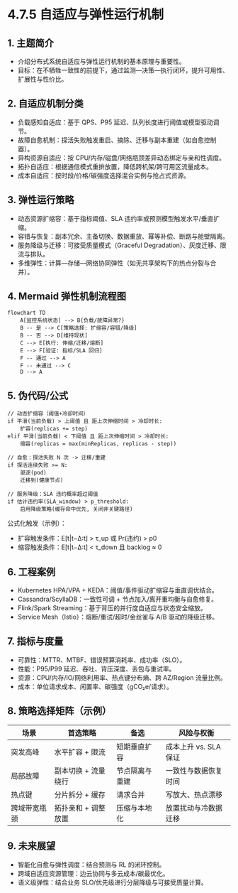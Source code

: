# 4.7.5 自适应与弹性运行机制

## 1. 主题简介

- 介绍分布式系统自适应与弹性运行机制的基本原理与重要性。
- 目标：在不牺牲一致性的前提下，通过监测—决策—执行闭环，提升可用性、扩展性与性价比。

## 2. 自适应机制分类

- 负载感知自适应：基于 QPS、P95 延迟、队列长度进行阈值或模型驱动调节。
- 故障自愈机制：探活失败触发重启、摘除、迁移与副本重建（如自愈控制器）。
- 异构资源自适应：按 CPU/内存/磁盘/网络瓶颈差异动态绑定与亲和性调度。
- 拓扑自适应：根据通信模式重排放置，降低跨机架/跨可用区流量成本。
- 成本自适应：按时段/价格/碳强度选择混合实例与抢占式资源。

## 3. 弹性运行策略

- 动态资源扩缩容：基于指标阈值、SLA 违约率或预测模型触发水平/垂直扩缩。
- 容错与恢复：副本冗余、主备切换、数据重放、幂等补偿、断路与舱壁隔离。
- 服务降级与迁移：可接受质量模式（Graceful Degradation）、灰度迁移、限流与排队。
- 多维弹性：计算—存储—网络协同弹性（如无共享架构下的热点分裂与合并）。

## 4. Mermaid 弹性机制流程图

```mermaid
flowchart TD
    A[监控系统状态] --> B{负载/故障异常?}
    B -- 是 --> C[策略选择: 扩缩容/容错/降级]
    B -- 否 --> D[维持现状]
    C --> E[执行: 伸缩/迁移/熔断]
    E --> F[验证: 指标/SLA 回归]
    F -- 通过 --> A
    F -- 未通过 --> C
    D --> A
```

## 5. 伪代码/公式

```pseudo
// 动态扩缩容（阈值+冷却时间）
if 平滑(当前负载) > 上阈值 且 距上次伸缩时间 > 冷却时长:
    扩容(replicas += step)
elif 平滑(当前负载) < 下阈值 且 距上次伸缩时间 > 冷却时长:
    缩容(replicas = max(minReplicas, replicas - step))

// 自愈：探活失败 N 次 -> 迁移/重建
if 探活连续失败 >= N:
    驱逐(pod)
    迁移到(健康节点)

// 服务降级：SLA 违约概率超过阈值
if 估计违约率(SLA_window) > p_threshold:
    启用降级策略(缓存命中优先, 关闭非关键路径)
```

公式化触发（示例）：

- 扩容触发条件：E[t|t−Δ:t] > τ_up 或 Pr(违约) > p0
- 缩容触发条件：E[t|t−Δ:t] < τ_down 且 backlog ≈ 0

## 6. 工程案例

- Kubernetes HPA/VPA + KEDA：阈值/事件驱动扩缩容与垂直调优结合。
- Cassandra/ScyllaDB：一致性可调 + 节点加入/离开重均衡与自愈修复。
- Flink/Spark Streaming：基于背压的并行度自适应与状态安全缩放。
- Service Mesh（Istio）：熔断/重试/超时/金丝雀与 A/B 驱动的降级迁移。

## 7. 指标与度量

- 可靠性：MTTR、MTBF、错误预算消耗率、成功率（SLO）。
- 性能：P95/P99 延迟、吞吐、背压深度、丢包与重试率。
- 资源：CPU/内存/IO/网络利用率、热点键分布熵、跨 AZ/Region 流量比例。
- 成本：单位请求成本、闲置率、碳强度（gCO₂e/请求）。

## 8. 策略选择矩阵（示例）

| 场景 | 首选策略 | 备选 | 风险与权衡 |
|---|---|---|---|
| 突发高峰 | 水平扩容 + 限流 | 短期垂直扩容 | 成本上升 vs. SLA 保证 |
| 局部故障 | 副本切换 + 流量绕行 | 节点隔离与重建 | 一致性与数据恢复时间 |
| 热点键 | 分片拆分 + 缓存 | 请求合并 | 写放大、热点漂移 |
| 跨域带宽瓶颈 | 拓扑亲和 + 调整放置 | 压缩与本地化 | 放置扰动与冷数据迁移 |

## 9. 未来展望

- 智能化自愈与弹性调度：结合预测与 RL 的闭环控制。
- 跨域自适应资源管理：边云协同与多云成本/碳最优化。
- 语义级弹性：结合业务 SLO/优先级进行分层降级与可接受质量计算。
